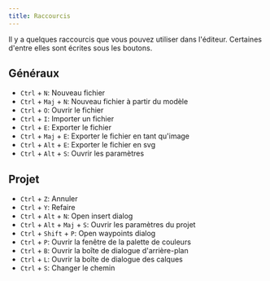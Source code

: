 ```yaml
---
title: Raccourcis
---
```


Il y a quelques raccourcis que vous pouvez utiliser dans l'éditeur. Certaines d'entre elles sont écrites sous les boutons.

## Généraux

* `Ctrl` + `N`: Nouveau fichier
* `Ctrl` + `Maj` + `N`: Nouveau fichier à partir du modèle
* `Ctrl` + `O`: Ouvrir le fichier
* `Ctrl` + `I`: Importer un fichier
* `Ctrl` + `E`: Exporter le fichier
* `Ctrl` + `Maj` + `E`: Exporter le fichier en tant qu'image
* `Ctrl` + `Alt` + `E`: Exporter le fichier en svg
* `Ctrl` + `Alt` + `S`: Ouvrir les paramètres

## Projet

* `Ctrl` + `Z`: Annuler
* `Ctrl` + `Y`: Refaire
* `Ctrl` + `Alt` + `N`: Open insert dialog
* `Ctrl` + `Alt` + `Maj` + `S`: Ouvrir les paramètres du projet
* `Ctrl` + `Shift` + `P`: Open waypoints dialog
* `Ctrl` + `P`: Ouvrir la fenêtre de la palette de couleurs
* `Ctrl` + `B`: Ouvrir la boîte de dialogue d'arrière-plan
* `Ctrl` + `L`: Ouvrir la boîte de dialogue des calques
* `Ctrl` + `S`: Changer le chemin
